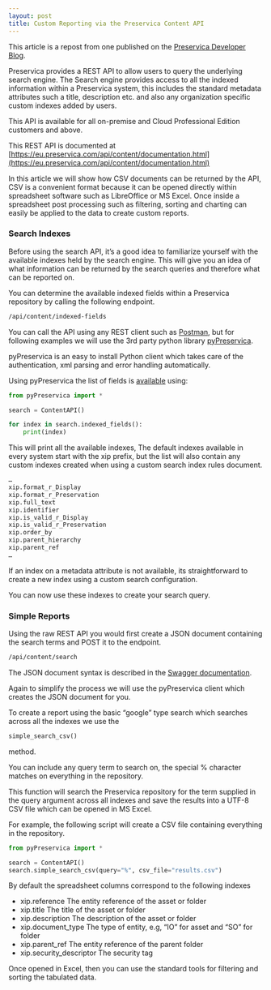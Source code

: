 ```yaml
---
layout: post
title: Custom Reporting via the Preservica Content API
---
```


This article is a repost from one published on the  [Preservica Developer Blog](https://developers.preservica.com/blog/custom-reporting-via-the-preservica-content-api).


Preservica provides a REST API to allow users to query the underlying search engine. The Search engine provides access to all the indexed information within a Preservica system, this includes the standard metadata attributes such a title, description etc. and also any organization specific custom indexes added by users.

This API is available for all on-premise and Cloud Professional Edition customers and above.

This REST API is documented at [https://eu.preservica.com/api/content/documentation.html](https://eu.preservica.com/api/content/documentation.html)

In this article we will show how CSV documents can be returned by the API, CSV is a convenient format because it can be opened directly within spreadsheet software such as LibreOffice or MS Excel. Once inside a spreadsheet post processing such as filtering, sorting and charting can easily be applied to the data to create custom reports.

### Search Indexes

Before using the search API, it’s a good idea to familiarize yourself with the available indexes held by the search engine. This will give you an idea of what information can be returned by the search queries and therefore what can be reported on.

You can determine the available indexed fields within a Preservica repository by calling the following endpoint.

```rest
/api/content/indexed-fields
```

You can call the API using any REST client such as [Postman](https://www.postman.com/product/api-client/), but for following examples we will use the 3rd party python library [pyPreservica](https://pypreservica.readthedocs.io/).

pyPreservica is an easy to install Python client which takes care of the authentication, xml parsing and error handling automatically.

Using pyPreservica the list of fields is [available](https://pypreservica.readthedocs.io/en/latest/content.html#indexed-fields) using:

```python
from pyPreservica import *

search = ContentAPI()

for index in search.indexed_fields():
    print(index)
```

This will print all the available indexes, The default indexes available in every system start with the xip prefix, but the list will also contain any custom indexes created when using a custom search index rules document.


```python
…
xip.format_r_Display
xip.format_r_Preservation
xip.full_text
xip.identifier
xip.is_valid_r_Display
xip.is_valid_r_Preservation
xip.order_by
xip.parent_hierarchy
xip.parent_ref
…
```

If an index on a metadata attribute is not available, its straightforward to create a new index using a custom search configuration.

You can now use these indexes to create your search query.

### Simple Reports

Using the raw REST API you would first create a JSON document containing the search terms and POST it to the endpoint.

```rest
/api/content/search
```

The JSON document syntax is described in the [Swagger documentation](https://eu.preservica.com/api/content/documentation.html#/%2F/post_search).

Again to simplify the process we will use the pyPreservica client which creates the JSON document for you.

To create a report using the basic “google” type search which searches across all the indexes we use the


```python
simple_search_csv() 
```

method.

You can include any query term to search on, the special % character matches on everything in the repository.

This function will search the Preservica repository for the term supplied in the query argument across all indexes and save the results into a UTF-8 CSV file which can be opened in MS Excel.

For example, the following script will create a CSV file containing everything in the repository.



```python
from pyPreservica import *

search = ContentAPI()
search.simple_search_csv(query="%", csv_file="results.csv")
```

By default the spreadsheet columns correspond to the following indexes

- xip.reference The entity reference of the asset or folder
- xip.title The title of the asset or folder
- xip.description The description of the asset or folder
- xip.document_type The type of entity, e.g, “IO” for asset and “SO” for folder
- xip.parent_ref The entity reference of the parent folder
- xip.security_descriptor The security tag

Once opened in Excel, then you can use the standard tools for filtering and sorting the tabulated data.



